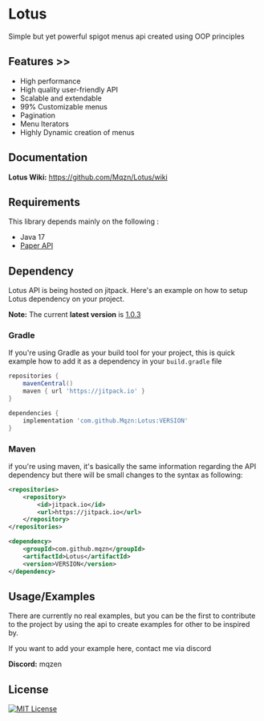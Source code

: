 # Lotus

Simple but yet powerful spigot menus api created using OOP principles

## Features >>

- High performance
- High quality user-friendly API
- Scalable and extendable
- 99% Customizable menus
- Pagination
- Menu Iterators
- Highly Dynamic creation of menus

## Documentation

**Lotus Wiki:** https://github.com/Mqzn/Lotus/wiki

## Requirements

This library depends mainly on the following :

- Java 17
- [Paper API](https://docs.papermc.io/)

## Dependency

Lotus API is being hosted on jitpack. Here's an example on how to setup
Lotus dependency on your project.

**Note:** The current **latest version** is [1.0.3](https://github.com/Mqzn/Lotus/releases/tag/1.0.3)

### Gradle

If you're using Gradle as your build tool for your project, this is quick example how to add it as a dependency in
your `build.gradle` file

```groovy
repositories {
    mavenCentral()
    maven { url 'https://jitpack.io' }
}

dependencies {
    implementation 'com.github.Mqzn:Lotus:VERSION'
}
```

### Maven

if you're using maven, it's basically the same information regarding the API dependency but there will be small changes
to the syntax as following:

```xml
<repositories>
    <repository>
        <id>jitpack.io</id>
        <url>https://jitpack.io</url>
    </repository>
</repositories>

<dependency>
    <groupId>com.github.mqzn</groupId>
    <artifactId>Lotus</artifactId>
    <version>VERSION</version>
</dependency>
```

## Usage/Examples

There are currently no real examples, but you can be the first to contribute to the project by using the api to create
examples for other to be inspired by.

If you want to add your example here, contact me via discord

**Discord:** mqzen

## License

[![MIT License](https://img.shields.io/badge/License-MIT-green.svg)](https://choosealicense.com/licenses/mit/)
